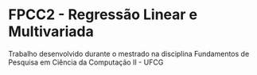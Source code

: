 # FPCC2 - Regressão Linear e Multivariada

Trabalho desenvolvido durante o mestrado na disciplina Fundamentos de Pesquisa em Ciência da Computação II - UFCG
